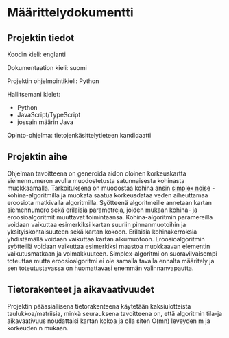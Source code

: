 # Määrittelydokumentti

## Projektin tiedot

Koodin kieli: englanti

Dokumentaation kieli: suomi

Projektin ohjelmointikieli: Python

Hallitsemani kielet:

- Python
- JavaScript/TypeScript
- jossain määrin Java

Opinto-ohjelma: tietojenkäsittelytieteen kandidaatti

## Projektin aihe

Ohjelman tavoitteena on generoida aidon oloinen korkeuskartta siemennumeron avulla muodostetusta satunnaisesta kohinasta muokkaamalla.
Tarkoituksena on muodostaa kohina ansin [simplex noise](https://en.wikipedia.org/wiki/Simplex_noise) -kohina-algoritmilla ja muokata saatua korkeusdataa veden aiheuttamaa eroosiota matkivalla algoritmilla. Syötteenä algoritmeille annetaan kartan siemennumero sekä erilaisia parametreja, joiden mukaan kohina- ja eroosioalgoritmit muuttavat toimintaansa. Kohina-algoritmin paramereilla voidaan vaikuttaa esimerkiksi kartan suuriin pinnanmuotoihin ja yksityiskohtaisuuteen sekä kartan kokoon. Erilaisia kohinakerroksia yhdistämällä voidaan vaikuttaa kartan alkumuotoon. Eroosioalgoritmin syötteillä voidaan vaikuttaa esimerkiksi maastoa muokkaavan elementin vaikutusmatkaan ja voimakkuuteen. Simplex-algoritmi on suoraviivaisempi toteuttaa mutta eroosioalgoritmi ei ole samalla tavalla ennalta määritely ja sen toteutustavassa on huomattavasi enemmän valinnanvapautta.

## Tietorakenteet ja aikavaativuudet

Projektin pääasiallisena tietorakenteena käytetään kaksiulotteista taulukkoa/matriisia, minkä seurauksena tavoitteena on, että algoritmin tila-ja aikavaativuus noudattaisi kartan kokoa ja olla siten O(mn) leveyden m ja korkeuden n mukaan.

